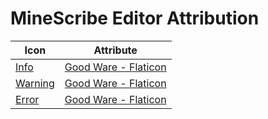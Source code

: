 # MineScribe Editor Attribution

| Icon                                                                                                   | Attribute                                                                        |
|--------------------------------------------------------------------------------------------------------|----------------------------------------------------------------------------------|
| [Info](Editor/src/main/resources/xyz/brassgoggledcoders/minescribe/editor/icon/message/info.png)       | [Good Ware - Flaticon](https://www.flaticon.com/free-icon/chat-balloon_10805514) |
| [Warning](Editor/src/main/resources/xyz/brassgoggledcoders/minescribe/editor/icon/message/warning.png) | [Good Ware - Flaticon](https://www.flaticon.com/free-icon/warning_10805799)      |
| [Error](Editor/src/main/resources/xyz/brassgoggledcoders/minescribe/editor/icon/message/error.png)     | [Good Ware - Flaticon](https://www.flaticon.com/free-icon/caution_10805480)      |
